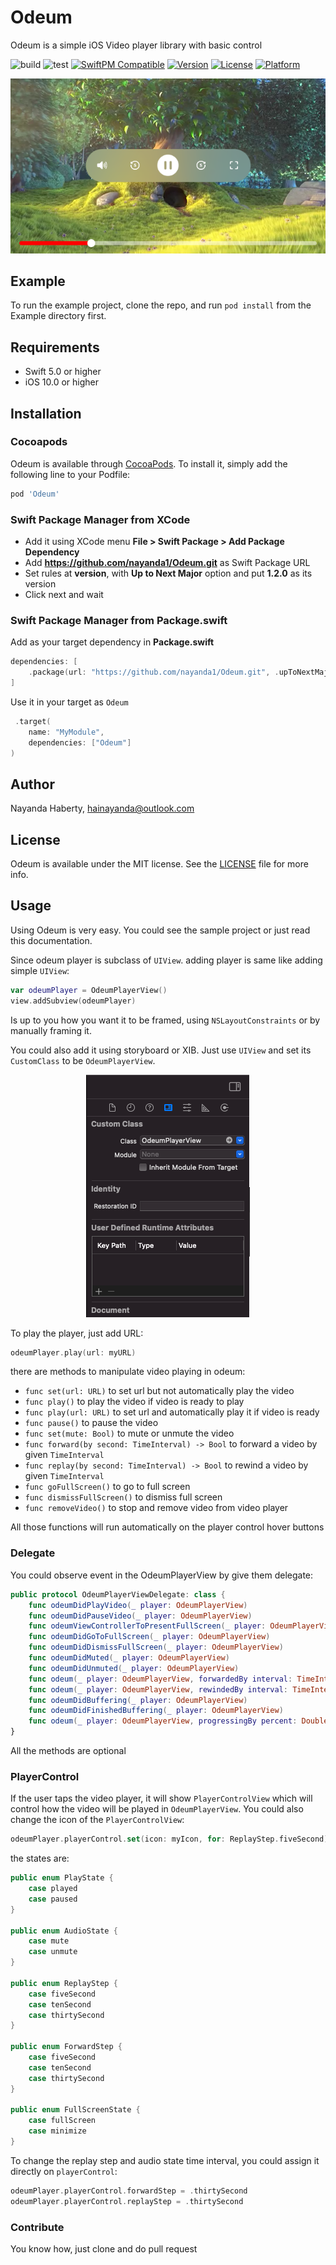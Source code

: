 # Odeum

Odeum is a simple iOS Video player library with basic control

![build](https://github.com/hainayanda/Odeum/workflows/build/badge.svg)
![test](https://github.com/hainayanda/Odeum/workflows/test/badge.svg)
[![SwiftPM Compatible](https://img.shields.io/badge/SwiftPM-Compatible-brightgreen)](https://swift.org/package-manager/)
[![Version](https://img.shields.io/cocoapods/v/Odeum.svg?style=flat)](https://cocoapods.org/pods/Odeum)
[![License](https://img.shields.io/cocoapods/l/Odeum.svg?style=flat)](https://cocoapods.org/pods/Odeum)
[![Platform](https://img.shields.io/cocoapods/p/Odeum.svg?style=flat)](https://cocoapods.org/pods/Odeum)

<p align="center">
<img src="ScreenShot.png"/>
<p align="center">
  
## Example

To run the example project, clone the repo, and run `pod install` from the Example directory first.

## Requirements

- Swift 5.0 or higher
- iOS 10.0 or higher

## Installation

### Cocoapods

Odeum is available through [CocoaPods](https://cocoapods.org). To install
it, simply add the following line to your Podfile:

```ruby
pod 'Odeum'
```

### Swift Package Manager from XCode

- Add it using XCode menu **File > Swift Package > Add Package Dependency**
- Add **https://github.com/nayanda1/Odeum.git** as Swift Package URL
- Set rules at **version**, with **Up to Next Major** option and put **1.2.0** as its version
- Click next and wait

### Swift Package Manager from Package.swift

Add as your target dependency in **Package.swift**

```swift
dependencies: [
    .package(url: "https://github.com/nayanda1/Odeum.git", .upToNextMajor(from: "1.2.5"))
]
```

Use it in your target as `Odeum`

```swift
 .target(
    name: "MyModule",
    dependencies: ["Odeum"]
)
```

## Author

Nayanda Haberty, hainayanda@outlook.com

## License

Odeum is available under the MIT license. See the [LICENSE](LICENSE) file for more info.

## Usage

Using Odeum is very easy. You could see the sample project or just read this documentation.

Since odeum player is subclass of `UIView`. adding player is same like adding simple `UIView`:

```swift
var odeumPlayer = OdeumPlayerView()
view.addSubview(odeumPlayer)
```
Is up to you how you want it to be framed, using `NSLayoutConstraints` or by manually framing it.

You could also add it using storyboard or XIB. Just use `UIView` and set its `CustomClass` to be `OdeumPlayerView`.

<p align="center">
<img src="CustomView.png"/>
<p align="center">

To play the player, just add URL:

```swift
odeumPlayer.play(url: myURL)
```

there are methods to manipulate video playing in odeum:
- `func set(url: URL)` to set url but not automatically play the video
- `func play()` to play the video if video is ready to play
- `func play(url: URL)` to set url and automatically play it if video is ready
- `func pause()` to pause the video
- `func set(mute: Bool)` to mute or unmute the video
- `func forward(by second: TimeInterval) -> Bool` to forward a video by given `TimeInterval`
- `func replay(by second: TimeInterval) -> Bool` to rewind a video by given `TimeInterval`
- `func goFullScreen()` to go to full screen
- `func dismissFullScreen()` to dismiss full screen
- `func removeVideo()` to stop and remove video from video player

All those functions will run automatically on the player control hover buttons

### Delegate

You could observe event in the OdeumPlayerView by give them delegate:

```swift
public protocol OdeumPlayerViewDelegate: class {
    func odeumDidPlayVideo(_ player: OdeumPlayerView)
    func odeumDidPauseVideo(_ player: OdeumPlayerView)
    func odeumViewControllerToPresentFullScreen(_ player: OdeumPlayerView) -> UIViewController
    func odeumDidGoToFullScreen(_ player: OdeumPlayerView)
    func odeumDidDismissFullScreen(_ player: OdeumPlayerView)
    func odeumDidMuted(_ player: OdeumPlayerView)
    func odeumDidUnmuted(_ player: OdeumPlayerView)
    func odeum(_ player: OdeumPlayerView, forwardedBy interval: TimeInterval)
    func odeum(_ player: OdeumPlayerView, rewindedBy interval: TimeInterval)
    func odeumDidBuffering(_ player: OdeumPlayerView)
    func odeumDidFinishedBuffering(_ player: OdeumPlayerView)
    func odeum(_ player: OdeumPlayerView, progressingBy percent: Double)
}
```

All the methods are optional

### PlayerControl

If the user taps the video player, it will show `PlayerControlView` which will control how the video will be played in `OdeumPlayerView`. You could also change the icon of the `PlayerControlView`:

```swift
odeumPlayer.playerControl.set(icon: myIcon, for: ReplayStep.fiveSecond)
```

the states are:

```swift
public enum PlayState {
    case played
    case paused
}

public enum AudioState {
    case mute
    case unmute
}

public enum ReplayStep {
    case fiveSecond
    case tenSecond
    case thirtySecond
}

public enum ForwardStep {
    case fiveSecond
    case tenSecond
    case thirtySecond
}

public enum FullScreenState {
    case fullScreen
    case minimize
}
```

To change the replay step and audio state time interval, you could assign it directly on `playerControl`:

```swift
odeumPlayer.playerControl.forwardStep = .thirtySecond
odeumPlayer.playerControl.replayStep = .thirtySecond
```

### Contribute

You know how, just clone and do pull request
